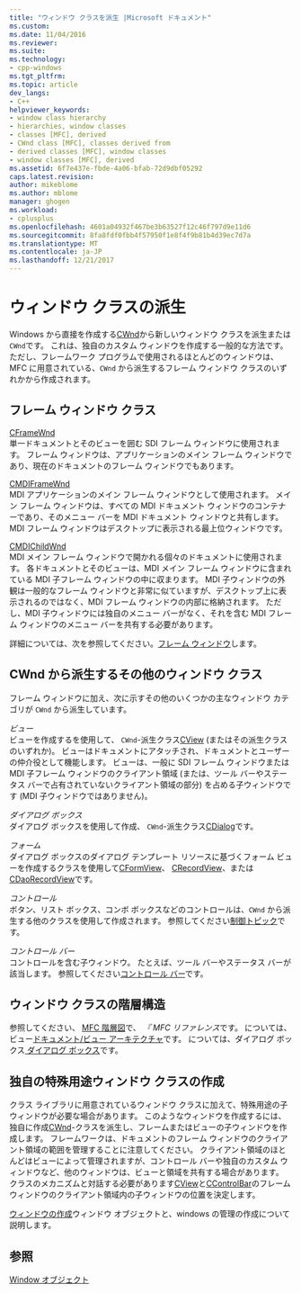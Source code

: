 ```yaml
---
title: "ウィンドウ クラスを派生 |Microsoft ドキュメント"
ms.custom: 
ms.date: 11/04/2016
ms.reviewer: 
ms.suite: 
ms.technology:
- cpp-windows
ms.tgt_pltfrm: 
ms.topic: article
dev_langs:
- C++
helpviewer_keywords:
- window class hierarchy
- hierarchies, window classes
- classes [MFC], derived
- CWnd class [MFC], classes derived from
- derived classes [MFC], window classes
- window classes [MFC], derived
ms.assetid: 6f7e437e-fbde-4a06-bfab-72d9dbf05292
caps.latest.revision: 
author: mikeblome
ms.author: mblome
manager: ghogen
ms.workload:
- cplusplus
ms.openlocfilehash: 4601a04932f467be3b63527f12c46f797d9e11d6
ms.sourcegitcommit: 8fa8fdf0fbb4f57950f1e8f4f9b81b4d39ec7d7a
ms.translationtype: MT
ms.contentlocale: ja-JP
ms.lasthandoff: 12/21/2017
---
```

# <a name="derived-window-classes"></a>ウィンドウ クラスの派生
Windows から直接を作成する[CWnd](../mfc/reference/cwnd-class.md)から新しいウィンドウ クラスを派生または`CWnd`です。 これは、独自のカスタム ウィンドウを作成する一般的な方法です。 ただし、フレームワーク プログラムで使用されるほとんどのウィンドウは、MFC に用意されている、`CWnd` から派生するフレーム ウィンドウ クラスのいずれかから作成されます。  
  
## <a name="frame-window-classes"></a>フレーム ウィンドウ クラス  
 [CFrameWnd](../mfc/reference/cframewnd-class.md)  
 単一ドキュメントとそのビューを囲む SDI フレーム ウィンドウに使用されます。 フレーム ウィンドウは、アプリケーションのメイン フレーム ウィンドウであり、現在のドキュメントのフレーム ウィンドウでもあります。  
  
 [CMDIFrameWnd](../mfc/reference/cmdiframewnd-class.md)  
 MDI アプリケーションのメイン フレーム ウィンドウとして使用されます。 メイン フレーム ウィンドウは、すべての MDI ドキュメント ウィンドウのコンテナーであり、そのメニュー バーを MDI ドキュメント ウィンドウと共有します。 MDI フレーム ウィンドウはデスクトップに表示される最上位ウィンドウです。  
  
 [CMDIChildWnd](../mfc/reference/cmdichildwnd-class.md)  
 MDI メイン フレーム ウィンドウで開かれる個々のドキュメントに使用されます。 各ドキュメントとそのビューは、MDI メイン フレーム ウィンドウに含まれている MDI 子フレーム ウィンドウの中に収まります。 MDI 子ウィンドウの外観は一般的なフレーム ウィンドウと非常に似ていますが、デスクトップ上に表示されるのではなく、MDI フレーム ウィンドウの内部に格納されます。 ただし、MDI 子ウィンドウには独自のメニュー バーがなく、それを含む MDI フレーム ウィンドウのメニュー バーを共有する必要があります。  
  
 詳細については、次を参照してください。[フレーム ウィンドウ](../mfc/frame-windows.md)します。  
  
## <a name="other-window-classes-derived-from-cwnd"></a>CWnd から派生するその他のウィンドウ クラス  
 フレーム ウィンドウに加え、次に示すその他のいくつかの主なウィンドウ カテゴリが `CWnd` から派生しています。  
  
 *ビュー*  
 ビューを作成するを使用して、 `CWnd`-派生クラス[CView](../mfc/reference/cview-class.md) (またはその派生クラスのいずれか)。 ビューはドキュメントにアタッチされ、ドキュメントとユーザーの仲介役として機能します。 ビューは、一般に SDI フレーム ウィンドウまたは MDI 子フレーム ウィンドウのクライアント領域 (または、ツール バーやステータス バーで占有されていないクライアント領域の部分) を占める子ウィンドウです (MDI 子ウィンドウではありません)。  
  
 *ダイアログ ボックス*  
 ダイアログ ボックスを使用して作成、 `CWnd`-派生クラス[CDialog](../mfc/reference/cdialog-class.md)です。  
  
 *フォーム*  
 ダイアログ ボックスのダイアログ テンプレート リソースに基づくフォーム ビューを作成するクラスを使用して[CFormView](../mfc/reference/cformview-class.md)、 [CRecordView](../mfc/reference/crecordview-class.md)、または[CDaoRecordView](../mfc/reference/cdaorecordview-class.md)です。  
  
 *コントロール*  
 ボタン、リスト ボックス、コンボ ボックスなどのコントロールは、`CWnd` から派生する他のクラスを使用して作成されます。 参照してください[制御トピック](../mfc/controls-mfc.md)です。  
  
 *コントロール バー*  
 コントロールを含む子ウィンドウ。 たとえば、ツール バーやステータス バーが該当します。 参照してください[コントロール バー](../mfc/control-bars.md)です。  
  
## <a name="window-class-hierarchy"></a>ウィンドウ クラスの階層構造  
 参照してください、 [MFC 階層図](../mfc/hierarchy-chart.md)で、 *『 MFC リファレンス*です。 については、ビュー[ドキュメント/ビュー アーキテクチャ](../mfc/document-view-architecture.md)です。 については、ダイアログ ボックス[ ダイアログ ボックス](../mfc/dialog-boxes.md)です。  
  
## <a name="creating-your-own-special-purpose-window-classes"></a>独自の特殊用途ウィンドウ クラスの作成  
 クラス ライブラリに用意されているウィンドウ クラスに加えて、特殊用途の子ウィンドウが必要な場合があります。 このようなウィンドウを作成するには、独自に作成[CWnd](../mfc/reference/cwnd-class.md)-クラスを派生し、フレームまたはビューの子ウィンドウを作成します。 フレームワークは、ドキュメントのフレーム ウィンドウのクライアント領域の範囲を管理することに注意してください。 クライアント領域のほとんどはビューによって管理されますが、コントロール バーや独自のカスタム ウィンドウなど、他のウィンドウは、ビューと領域を共有する場合があります。 クラスのメカニズムと対話する必要があります[CView](../mfc/reference/cview-class.md)と[CControlBar](../mfc/reference/ccontrolbar-class.md)のフレーム ウィンドウのクライアント領域内の子ウィンドウの位置を決定します。  
  
 [ウィンドウの作成](../mfc/creating-windows.md)ウィンドウ オブジェクトと、windows の管理の作成について説明します。  
  
## <a name="see-also"></a>参照  
 [Window オブジェクト](../mfc/window-objects.md)

